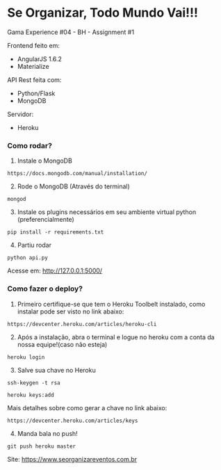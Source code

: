 # Se Organizar, Todo Mundo Vai!!!

Gama Experience #04 - BH - Assignment #1

Frontend feito em:

- AngularJS 1.6.2
- Materialize

API Rest feita com:

- Python/Flask
- MongoDB

Servidor:

- Heroku

### Como rodar? ###

1. Instale o MongoDB
``` 
https://docs.mongodb.com/manual/installation/
```

2. Rode o MongoDB (Através do terminal)
```
mongod
```

3. Instale os plugins necessários em seu ambiente virtual python (preferencialmente)
```
pip install -r requirements.txt
```

4. Partiu rodar

```
python api.py
```

Acesse em: http://127.0.0.1:5000/

### Como fazer o deploy? ###

1. Primeiro certifique-se que tem o Heroku Toolbelt instalado, como instalar pode ser visto no link abaixo:
```
https://devcenter.heroku.com/articles/heroku-cli
```

2. Após a instalação, abra o terminal e logue no heroku com a conta da nossa equipe!(caso não esteja)
```
heroku login
```

3. Salve sua chave no Heroku
```
ssh-keygen -t rsa
```

```
heroku keys:add
```

Mais detalhes sobre como gerar a chave no link abaixo:
```
https://devcenter.heroku.com/articles/keys
```

4. Manda bala no push!

```
git push heroku master
```

Site: https://www.seorganizareventos.com.br
